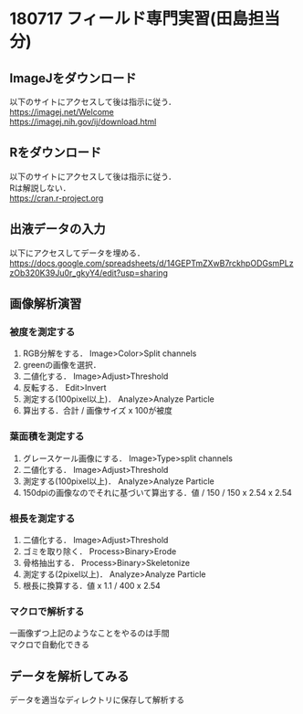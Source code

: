 180717 フィールド専門実習(田島担当分)  
======================================  
  
## ImageJをダウンロード  
以下のサイトにアクセスして後は指示に従う．  
https://imagej.net/Welcome  
https://imagej.nih.gov/ij/download.html  
  
## Rをダウンロード  
以下のサイトにアクセスして後は指示に従う．  
Rは解説しない．  
https://cran.r-project.org


## 出液データの入力  
以下にアクセスしてデータを埋める．  
https://docs.google.com/spreadsheets/d/14GEPTmZXwB7rckhpODGsmPLzzOb320K39Ju0r_gkyY4/edit?usp=sharing


## 画像解析演習  
  
### 被度を測定する  
1. RGB分解をする．  Image>Color>Split channels  
1. greenの画像を選択．  
1. 二値化する．  Image>Adjust>Threshold  
1. 反転する．  Edit>Invert  
1. 測定する(100pixel以上)．  Analyze>Analyze Particle  
1. 算出する．合計 / 画像サイズ x 100が被度  
  
### 葉面積を測定する  
1. グレースケール画像にする．  Image>Type>split channels  
1. 二値化する．  Image>Adjust>Threshold  
1. 測定する(100pixel以上)．  Analyze>Analyze Particle  
1. 150dpiの画像なのでそれに基づいて算出する．値 / 150 / 150 x 2.54 x 2.54  
  
### 根長を測定する  
1. 二値化する．  Image>Adjust>Threshold  
1. ゴミを取り除く．  Process>Binary>Erode  
1. 骨格抽出する．  Process>Binary>Skeletonize  
1. 測定する(2pixel以上)．  Analyze>Analyze Particle  
1. 根長に換算する．値 x 1.1 / 400 x 2.54  
  
### マクロで解析する  
一画像ずつ上記のようなことをやるのは手間  
マクロで自動化できる  
  
## データを解析してみる  
データを適当なディレクトリに保存して解析する  
  
  
